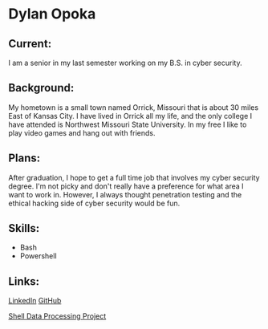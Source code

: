 # Dylan Opoka

## Current:
  I am a senior in my last semester working on my B.S. in cyber security.
  
## Background:
  My hometown is a small town named Orrick, Missouri that is about 30 miles East of Kansas City. I have lived in Orrick all my life, and the only college I have attended is Northwest Missouri State University. In my free I like to play video games and hang out with friends. 
  
## Plans:
  After graduation, I hope to get a full time job that involves my cyber security degree. I'm not picky and don't really have a preference for what area I want to work in. However, I always thought penetration testing and the ethical hacking side of cyber security would be fun.
  
## Skills:
  - Bash 
  - Powershell
  
## Links:
  [LinkedIn](https://www.linkedin.com/in/dylan-opoka-308294192/)
  [GitHub](https://github.com/DylanOpoka)
  
  [Shell Data Processing Project](https://github.com/DylanOpoka/shell-data-processing-dylanopoka)

